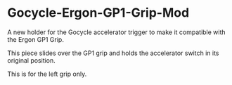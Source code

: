 # Gocycle-Ergon-GP1-Grip-Mod
A new holder for the Gocycle accelerator trigger to make it compatible with the Ergon GP1 Grip.

This piece slides over the GP1 grip and holds the accelerator switch in its original position.

This is for the left grip only.

